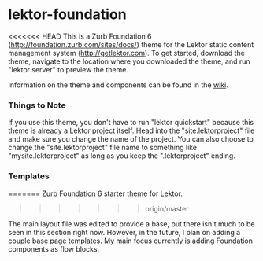 # lektor-foundation
<<<<<<< HEAD
This is a Zurb Foundation 6 (http://foundation.zurb.com/sites/docs/) theme for the Lektor static content management system (http://getlektor.com). To get started, download the theme, navigate to the location where you downloaded the theme, and run "lektor server" to preview the theme.


Information on the theme and components can be found in the [wiki](https://github.com/joyhchen/lektor-foundation/wiki).

### Things to Note

If you use this theme, you don't have to run "lektor quickstart" because this theme is already a Lektor project itself. Head into the "site.lektorproject" file and make sure you change the name of the project. You can also choose to change the "site.lektorproject" file name to something like "mysite.lektorproject" as long as you keep the ".lektorproject" ending.

### Templates
=======
Zurb Foundation 6 starter theme for Lektor.
>>>>>>> origin/master

The main layout file was edited to provide a base, but there isn't much to be seen in this section right now. However, in the future, I plan on adding a couple base page templates. My main focus currently is adding Foundation components as flow blocks.